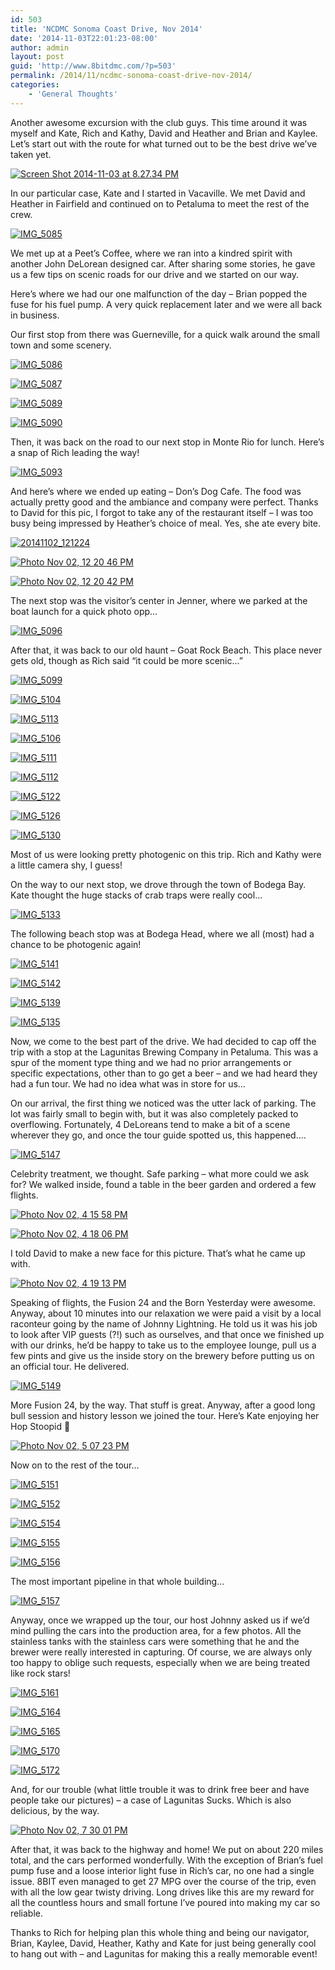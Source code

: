```yaml
---
id: 503
title: 'NCDMC Sonoma Coast Drive, Nov 2014'
date: '2014-11-03T22:01:23-08:00'
author: admin
layout: post
guid: 'http://www.8bitdmc.com/?p=503'
permalink: /2014/11/ncdmc-sonoma-coast-drive-nov-2014/
categories:
    - 'General Thoughts'
---
```


Another awesome excursion with the club guys. This time around it was myself and Kate, Rich and Kathy, David and Heather and Brian and Kaylee. Let’s start out with the route for what turned out to be the best drive we’ve taken yet.

[![Screen Shot 2014-11-03 at 8.27.34 PM](/assets/images2014/11/Screen-Shot-2014-11-03-at-8.27.34-PM-300x160.png)](/assets/images2014/11/Screen-Shot-2014-11-03-at-8.27.34-PM.png)

In our particular case, Kate and I started in Vacaville. We met David and Heather in Fairfield and continued on to Petaluma to meet the rest of the crew.

[![IMG_5085](/assets/images2014/11/IMG_5085-300x225.jpg)](/assets/images2014/11/IMG_5085.jpg)

We met up at a Peet’s Coffee, where we ran into a kindred spirit with another John DeLorean designed car. After sharing some stories, he gave us a few tips on scenic roads for our drive and we started on our way.

Here’s where we had our one malfunction of the day – Brian popped the fuse for his fuel pump. A very quick replacement later and we were all back in business.

Our first stop from there was Guerneville, for a quick walk around the small town and some scenery.

[![IMG_5086](/assets/images2014/11/IMG_5086-300x225.jpg)](/assets/images2014/11/IMG_5086.jpg)

[![IMG_5087](/assets/images2014/11/IMG_5087-e1415077169745-225x300.jpg)](/assets/images2014/11/IMG_5087.jpg)

[![IMG_5089](/assets/images2014/11/IMG_5089-300x225.jpg)](/assets/images2014/11/IMG_5089.jpg)

[![IMG_5090](/assets/images2014/11/IMG_5090-300x225.jpg)](/assets/images2014/11/IMG_5090.jpg)

Then, it was back on the road to our next stop in Monte Rio for lunch. Here’s a snap of Rich leading the way!

[![IMG_5093](/assets/images2014/11/IMG_5093-300x225.jpg)](/assets/images2014/11/IMG_5093.jpg)

And here’s where we ended up eating – Don’s Dog Cafe. The food was actually pretty good and the ambiance and company were perfect. Thanks to David for this pic, I forgot to take any of the restaurant itself – I was too busy being impressed by Heather’s choice of meal. Yes, she ate every bite.

[![20141102_121224](/assets/images2014/11/20141102_121224-300x225.jpg)](/assets/images2014/11/20141102_121224.jpg)

[![Photo Nov 02, 12 20 46 PM](/assets/images2014/11/Photo-Nov-02-12-20-46-PM-e1415080822664-300x225.jpg)](/assets/images2014/11/Photo-Nov-02-12-20-46-PM.jpg)

[![Photo Nov 02, 12 20 42 PM](/assets/images2014/11/Photo-Nov-02-12-20-42-PM-e1415080778605-300x225.jpg)](/assets/images2014/11/Photo-Nov-02-12-20-42-PM-e1415080778605.jpg)

The next stop was the visitor’s center in Jenner, where we parked at the boat launch for a quick photo opp…

[![IMG_5096](/assets/images2014/11/IMG_5096-300x225.jpg)](/assets/images2014/11/IMG_5096.jpg)

After that, it was back to our old haunt – Goat Rock Beach. This place never gets old, though as Rich said “it could be more scenic…”

[![IMG_5099](/assets/images2014/11/IMG_5099-300x225.jpg)](/assets/images2014/11/IMG_5099.jpg)

[![IMG_5104](/assets/images2014/11/IMG_5104-300x225.jpg)](/assets/images2014/11/IMG_5104.jpg)

[![IMG_5113](/assets/images2014/11/IMG_5113-300x225.jpg)](/assets/images2014/11/IMG_5113.jpg)

[![IMG_5106](/assets/images2014/11/IMG_5106-300x225.jpg)](/assets/images2014/11/IMG_5106.jpg)

[![IMG_5111](/assets/images2014/11/IMG_5111-e1415077951184-225x300.jpg)](/assets/images2014/11/IMG_5111.jpg)

[![IMG_5112](/assets/images2014/11/IMG_5112-e1415077973543-225x300.jpg)](/assets/images2014/11/IMG_5112.jpg)

[![IMG_5122](/assets/images2014/11/IMG_5122-e1415078000755-225x300.jpg)](/assets/images2014/11/IMG_5122.jpg)

[![IMG_5126](/assets/images2014/11/IMG_5126-e1415078021107-225x300.jpg)](/assets/images2014/11/IMG_5126.jpg)

[![IMG_5130](/assets/images2014/11/IMG_5130-e1415078040651-225x300.jpg)](/assets/images2014/11/IMG_5130.jpg)

Most of us were looking pretty photogenic on this trip. Rich and Kathy were a little camera shy, I guess!

On the way to our next stop, we drove through the town of Bodega Bay. Kate thought the huge stacks of crab traps were really cool…

[![IMG_5133](/assets/images2014/11/IMG_5133-300x225.jpg)](/assets/images2014/11/IMG_5133.jpg)

The following beach stop was at Bodega Head, where we all (most) had a chance to be photogenic again!

[![IMG_5141](/assets/images2014/11/IMG_5141-300x225.jpg)](/assets/images2014/11/IMG_5141.jpg)

[![IMG_5142](/assets/images2014/11/IMG_5142-300x225.jpg)](/assets/images2014/11/IMG_5142.jpg)

[![IMG_5139](/assets/images2014/11/IMG_5139-300x225.jpg)](/assets/images2014/11/IMG_5139.jpg)

[![IMG_5135](/assets/images2014/11/IMG_5135-300x225.jpg)](/assets/images2014/11/IMG_5135.jpg)

Now, we come to the best part of the drive. We had decided to cap off the trip with a stop at the Lagunitas Brewing Company in Petaluma. This was a spur of the moment type thing and we had no prior arrangements or specific expectations, other than to go get a beer – and we had heard they had a fun tour. We had no idea what was in store for us…

On our arrival, the first thing we noticed was the utter lack of parking. The lot was fairly small to begin with, but it was also completely packed to overflowing. Fortunately, 4 DeLoreans tend to make a bit of a scene wherever they go, and once the tour guide spotted us, this happened….

[![IMG_5147](/assets/images2014/11/IMG_5147-300x225.jpg)](/assets/images2014/11/IMG_5147.jpg)

Celebrity treatment, we thought. Safe parking – what more could we ask for? We walked inside, found a table in the beer garden and ordered a few flights.

[![Photo Nov 02, 4 15 58 PM](/assets/images2014/11/Photo-Nov-02-4-15-58-PM-300x225.jpg)](/assets/images2014/11/Photo-Nov-02-4-15-58-PM.jpg)

[![Photo Nov 02, 4 18 06 PM](/assets/images2014/11/Photo-Nov-02-4-18-06-PM-300x225.jpg)](/assets/images2014/11/Photo-Nov-02-4-18-06-PM.jpg)

I told David to make a new face for this picture. That’s what he came up with.

[![Photo Nov 02, 4 19 13 PM](/assets/images2014/11/Photo-Nov-02-4-19-13-PM-300x225.jpg)](/assets/images2014/11/Photo-Nov-02-4-19-13-PM.jpg)

Speaking of flights, the Fusion 24 and the Born Yesterday were awesome. Anyway, about 10 minutes into our relaxation we were paid a visit by a local raconteur going by the name of Johnny Lightning. He told us it was his job to look after VIP guests (?!) such as ourselves, and that once we finished up with our drinks, he’d be happy to take us to the employee lounge, pull us a few pints and give us the inside story on the brewery before putting us on an official tour. He delivered.

[![IMG_5149](/assets/images2014/11/IMG_5149-300x225.jpg)](/assets/images2014/11/IMG_5149.jpg)

More Fusion 24, by the way. That stuff is great. Anyway, after a good long bull session and history lesson we joined the tour. Here’s Kate enjoying her Hop Stoopid 🙂

[![Photo Nov 02, 5 07 23 PM](/assets/images2014/11/Photo-Nov-02-5-07-23-PM-e1415079825217-225x300.jpg)](/assets/images2014/11/Photo-Nov-02-5-07-23-PM-e1415079825217.jpg)

Now on to the rest of the tour…

[![IMG_5151](/assets/images2014/11/IMG_5151-e1415080024348-225x300.jpg)](/assets/images2014/11/IMG_5151-e1415080024348.jpg)

[![IMG_5152](/assets/images2014/11/IMG_5152-e1415080054490-225x300.jpg)](/assets/images2014/11/IMG_5152-e1415080054490.jpg)

[![IMG_5154](/assets/images2014/11/IMG_5154-300x225.jpg)](/assets/images2014/11/IMG_5154.jpg)

[![IMG_5155](/assets/images2014/11/IMG_5155-300x225.jpg)](/assets/images2014/11/IMG_5155.jpg)

[![IMG_5156](/assets/images2014/11/IMG_5156-300x225.jpg)](/assets/images2014/11/IMG_5156.jpg)

The most important pipeline in that whole building…

[![IMG_5157](/assets/images2014/11/IMG_5157-300x225.jpg)](/assets/images2014/11/IMG_5157.jpg)

Anyway, once we wrapped up the tour, our host Johnny asked us if we’d mind pulling the cars into the production area, for a few photos. All the stainless tanks with the stainless cars were something that he and the brewer were really interested in capturing. Of course, we are always only too happy to oblige such requests, especially when we are being treated like rock stars!

[![IMG_5161](/assets/images2014/11/IMG_5161-300x225.jpg)](/assets/images2014/11/IMG_5161.jpg)

[![IMG_5164](/assets/images2014/11/IMG_5164-300x225.jpg)](/assets/images2014/11/IMG_5164.jpg)

[![IMG_5165](/assets/images2014/11/IMG_5165-e1415080440101-225x300.jpg)](/assets/images2014/11/IMG_5165.jpg)

[![IMG_5170](/assets/images2014/11/IMG_5170-300x225.jpg)](/assets/images2014/11/IMG_5170.jpg)

[![IMG_5172](/assets/images2014/11/IMG_5172-300x225.jpg)](/assets/images2014/11/IMG_5172.jpg)

And, for our trouble (what little trouble it was to drink free beer and have people take our pictures) – a case of Lagunitas Sucks. Which is also delicious, by the way.

[![Photo Nov 02, 7 30 01 PM](/assets/images2014/11/Photo-Nov-02-7-30-01-PM-300x225.jpg)](/assets/images2014/11/Photo-Nov-02-7-30-01-PM.jpg)

After that, it was back to the highway and home! We put on about 220 miles total, and the cars performed wonderfully. With the exception of Brian’s fuel pump fuse and a loose interior light fuse in Rich’s car, no one had a single issue. 8BIT even managed to get 27 MPG over the course of the trip, even with all the low gear twisty driving. Long drives like this are my reward for all the countless hours and small fortune I’ve poured into making my car so reliable.

Thanks to Rich for helping plan this whole thing and being our navigator, Brian, Kaylee, David, Heather, Kathy and Kate for just being generally cool to hang out with – and Lagunitas for making this a really memorable event!